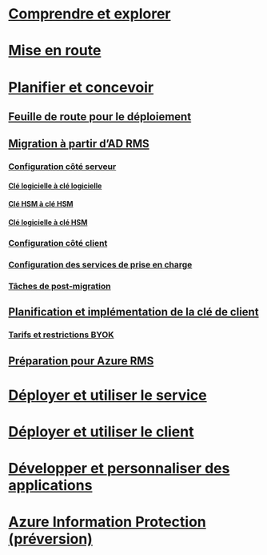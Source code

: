 # [Comprendre et explorer](/rights-management/understand-explore/azure-rights-management)
# [Mise en route](/rights-management/get-started/requirements-azure-rms)
# [Planifier et concevoir](deployment-roadmap.md)
## [Feuille de route pour le déploiement](deployment-roadmap.md)
## [Migration à partir d’AD RMS](migrate-from-ad-rms-to-azure-rms.md)
### [Configuration côté serveur](migrate-from-ad-rms-phase1.md)
#### [Clé logicielle à clé logicielle](migrate-softwarekey-to-softwarekey.md)
#### [Clé HSM à clé HSM](migrate-hsmkey-to-hsmkey.md)
#### [Clé logicielle à clé HSM](migrate-softwarekey-to-hsmkey.md)
### [Configuration côté client](migrate-from-ad-rms-phase2.md)
### [Configuration des services de prise en charge](migrate-from-ad-rms-phase3.md)
### [Tâches de post-migration](migrate-from-ad-rms-phase4.md)
## [Planification et implémentation de la clé de client](plan-implement-tenant-key.md)
### [Tarifs et restrictions BYOK](byok-price-restrictions.md)
## [Préparation pour Azure RMS](prepare.md)
# [Déployer et utiliser le service](/rights-management/deploy-use/activate-service)
# [Déployer et utiliser le client](/rights-management/rms-client/use-client)
# [Développer et personnaliser des applications](/rights-management/develop/developers-guide)
# [Azure Information Protection (préversion)](/rights-management/information-protection/what-is-information-protection)


<!--HONumber=Aug16_HO3-->


